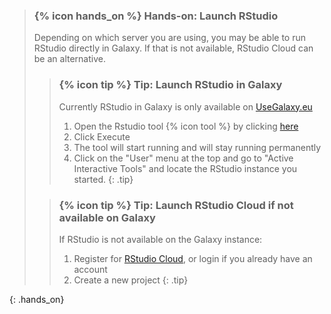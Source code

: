 > ### {% icon hands_on %} Hands-on: Launch RStudio
>
>  Depending on which server you are using, you may be able to run RStudio directly in Galaxy. If that is not available, RStudio Cloud can be an alternative.
>
> > ### {% icon tip %} Tip: Launch RStudio in Galaxy
> > Currently RStudio in Galaxy is only available on [UseGalaxy.eu](https://usegalaxy.eu)
> >
> > 1. Open the Rstudio tool {% icon tool %} by clicking [here](https://usegalaxy.eu/?tool_id=interactive_tool_rstudio)
> > 2. Click Execute
> > 3. The tool will start running and will stay running permanently
> > 4. Click on the "User" menu at the top and go to "Active Interactive Tools" and locate the RStudio instance you started.
> {: .tip}
>
> > ### {% icon tip %} Tip: Launch RStudio Cloud if not available on Galaxy
> >
> > If RStudio is not available on the Galaxy instance:
> > 1. Register for [RStudio Cloud](https://client.login.rstudio.cloud/oauth/login?show_auth=0&show_login=1&show_setup=1), or login if you already have an account
> > 2. Create a new project
> {: .tip}
>
{: .hands_on}